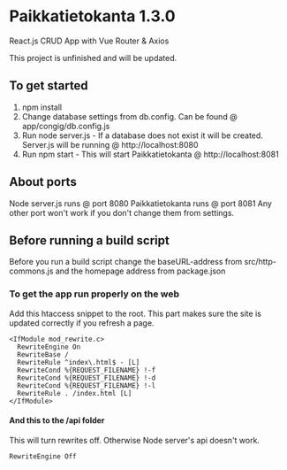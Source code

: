 # Paikkatietokanta 1.3.0
React.js CRUD App with Vue Router & Axios

This project is unfinished and will be updated. 

## To get started
1. npm install
2. Change database settings from db.config. Can be found @ app/congig/db.config.js
3. Run node server.js - If a database does not exist it will be created. Server.js will be running @ http://localhost:8080
4. Run npm start - This will start Paikkatietokanta @ http://localhost:8081

## About ports  
Node server.js runs @ port 8080
Paikkatietokanta runs @ port 8081
Any other port won't work if you don't change them from settings.

## Before running a build script
Before you run a build script change the baseURL-address from src/http-commons.js 
and the homepage address from package.json

### To get the app run properly on the web
Add this htaccess snippet to the root.
This part makes sure the site is updated correctly if you refresh a page.

```
<IfModule mod_rewrite.c>
  RewriteEngine On
  RewriteBase /
  RewriteRule ^index\.html$ - [L]
  RewriteCond %{REQUEST_FILENAME} !-f
  RewriteCond %{REQUEST_FILENAME} !-d
  RewriteCond %{REQUEST_FILENAME} !-l
  RewriteRule . /index.html [L]
</IfModule> 
```

#### And this to the /api folder
This will turn rewrites off. Otherwise Node server's api doesn't work.

```
RewriteEngine Off
```
